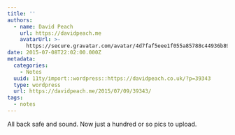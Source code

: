 ```yaml
---
title: ''
authors:
  - name: David Peach
    url: https://davidpeach.me
    avatarUrl: >-
      https://secure.gravatar.com/avatar/4d7faf5eee1f055a85788c44936b8995eaab6dfb004e7854ec747ccb272e91ee?s=96&d=mm&r=g
date: 2015-07-08T22:02:00.000Z
metadata:
  categories:
    - Notes
  uuid: 11ty/import::wordpress::https://davidpeach.co.uk/?p=39343
  type: wordpress
  url: https://davidpeach.me/2015/07/09/39343/
tags:
  - notes
---
```

All back safe and sound. Now just a hundred or so pics to upload.